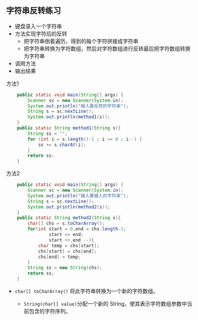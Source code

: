 ## 字符串反转练习

- 键盘录入一个字符串
- 方法实现字符后的反转
  - 把字符串倒着遍历，得到的每个字符拼接成字符串
  - 把字符串转换为字符数组，然后对字符数组进行反转最后把字符数组转换为字符串
- 调用方法
- 输出结果

方法1

```java
    public static void main(String[] args) {
		Scanner sc = new Scanner(System.in);
		System.out.println("输入要反转的字符串");
		String s = sc.nextLine();
		System.out.println(method1(s));
	}
	public static String method1(String s){
		String ss = "";
		for (int i = s.length()-1 ; i >= 0 ; i--) {
			ss += s.charAt(i);
		}
		return ss;
	}
```

方法2

```java
	public static void main(String[] args) {
		Scanner sc = new Scanner(System.in);
		System.out.println("输入要输入的字符串");
		String s = sc.nextLine();
		System.out.println(method2(s));
	}
	public static String method2(String s){
		char[] chs = s.toCharArray();
		for(int start = 0,end = chs.length-1;
				start <= end;
				start ++,end --){
			char temp = chs[start];
			chs[start] = chs[end];
			chs[end] = temp;
		}
		String ss = new String(chs);
		return ss;
	}
```

- `char[] toCharArray()` 将此字符串转换为一个新的字符数组。

  - `String(char[] value)`分配一个新的 String，使其表示字符数组参数中当前包含的字符序列。

